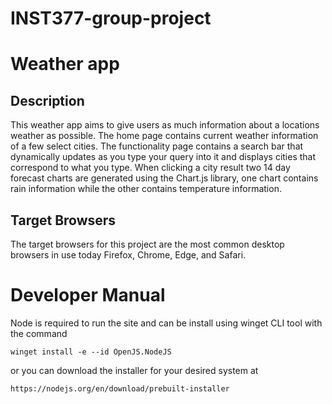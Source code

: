 # INST377-group-project

# Weather app

## Description

This weather app aims to give users as much information about a locations weather as possible. The home page contains current weather information of a few select cities. The functionality page contains a search bar that dynamically updates as you type your query into it and displays cities that correspond to what you type. When clicking a city result two 14 day forecast charts are generated using the Chart.js library, one chart contains rain information while the other contains temperature information.  

## Target Browsers

The target browsers for this project are the most common desktop browsers in use today Firefox, Chrome, Edge, and Safari.

# Developer Manual

Node is required to run the site and can be install using winget CLI tool with the command 

``` 
winget install -e --id OpenJS.NodeJS
```

or you can download the installer for your desired system at 
```
https://nodejs.org/en/download/prebuilt-installer
```